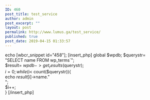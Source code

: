 ```yaml
---
ID: 460
post_title: test_service
author: admin
post_excerpt: ""
layout: post
permalink: http://www.lumus.ga/test_service/
published: true
post_date: 2019-04-15 01:33:57
---
```

echo [wbcr_snippet id="458"];
[insert_php]
global $wpdb;
$querystr= "SELECT name FROM wp_terms`";  
$result= $wpdb->get_results($querystr);  
$i=0;  
while ($i< count($querystr)){  
echo $result[$i]->name."<br />";  
$i++;  
} 
[/insert_php]